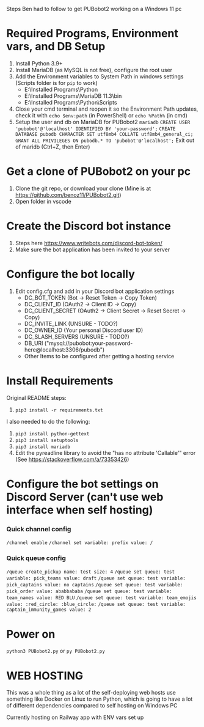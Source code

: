 Steps Ben had to follow to get PUBobot2 working on a Windows 11 pc

# Required Programs, Environment vars, and DB Setup

1) Install Python 3.9+
2) Install MariaDB (as MySQL is not free), configure the root user
3) Add the Environment variables to System Path in windows settings (Scripts folder is for `pip` to work)
    - E:\Installed Programs\Python
    - E:\Installed Programs\MariaDB 11.3\bin
    - E:\Installed Programs\Python\Scripts
4) Close your cmd terminal and reopen it so the Environment Path updates, check it with `echo $env:path` (in PowerShell) or `echo %Path%` (in cmd)
5) Setup the user and db on MariaDB for PUBobot2
    `mariadb`
    `CREATE USER 'pubobot'@'localhost' IDENTIFIED BY 'your-password';`
    `CREATE DATABASE pubodb CHARACTER SET utf8mb4 COLLATE utf8mb4_general_ci;`
    `GRANT ALL PRIVILEGES ON pubodb.* TO 'pubobot'@'localhost';`
    Exit out of maridb (Ctrl+Z, then Enter)

# Get a clone of PUBobot2 on your pc

1) Clone the git repo, or download your clone (Mine is at https://github.com/benoz11/PUBobot2.git)
2) Open folder in vscode

# Create the Discord bot instance

1) Steps here https://www.writebots.com/discord-bot-token/ 
2) Make sure the bot application has been invited to your server

# Configure the bot locally

1) Edit config.cfg and add in your Discord bot application settings
    - DC_BOT_TOKEN      (Bot -> Reset Token -> Copy Token)
    - DC_CLIENT_ID      (OAuth2 -> Client ID -> Copy)
    - DC_CLIENT_SECRET  (OAuth2 -> Client Secret -> Reset Secret -> Copy)
    - DC_INVITE_LINK    (UNSURE - TODO?)
    - DC_OWNER_ID       (Your personal Discord user ID)
    - DC_SLASH_SERVERS  (UNSURE - TODO?)
    - DB_URI            ("mysql://pubobot:your-password-here@localhost:3306/pubodb")
    - Other Items to be configured after getting a hosting service

# Install Requirements

Original README steps:

1) `pip3 install -r requirements.txt`

I also needed to do the following:

1) `pip3 install python-gettext`
2) `pip3 install setuptools`
3) `pip3 install mariadb`
4) Edit the pyreadline library to avoid the "has no attribute 'Callable'" error (See https://stackoverflow.com/a/73353426)

# Configure the bot settings on Discord Server (can't use web interface when self hosting)

### Quick channel config
`/channel enable`
`/channel set variable: prefix value: /`

### Quick queue config
`/queue create_pickup name: test size: 4`
`/queue set queue: test variable: pick_teams value: draft`
`/queue set queue: test variable: pick_captains value: no captains`
`/queue set queue: test variable: pick_order value: ababbababa`
`/queue set queue: test variable: team_names value: RED BLU`
`/queue set queue: test variable: team_emojis value: :red_circle: :blue_circle:`
`/queue set queue: test variable: captain_immunity_games value: 2`

# Power on
`python3 PUBobot2.py` or `py PUBobot2.py`

# WEB HOSTING
This was a whole thing as a lot of the self-deploying web hosts use something like Docker on Linux to run Python, which is going to have a lot of different dependencies compared to self hosting on Windows PC

Currently hosting on Railway app with ENV vars set up 